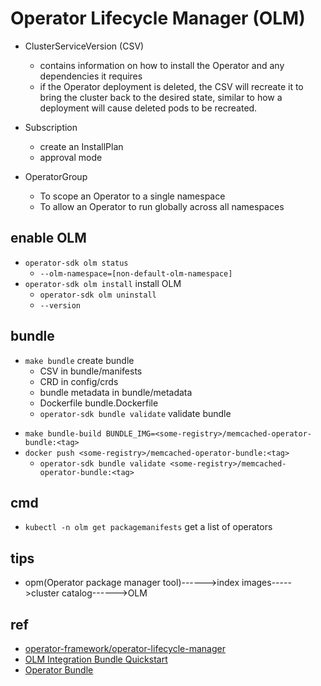 # Operator Lifecycle Manager (OLM) 

+ ClusterServiceVersion (CSV)
    + contains information on how to install the Operator and any dependencies it requires
    + if the Operator deployment is deleted, the CSV will recreate it to bring the cluster back to the desired state, similar to how a deployment will cause deleted pods to be recreated.

+ Subscription
    + create an InstallPlan
    + approval mode

+ OperatorGroup
    + To scope an Operator to a single namespace
    + To allow an Operator to run globally across all namespaces

## enable OLM
+ `operator-sdk olm status`
    + `--olm-namespace=[non-default-olm-namespace]`
+ `operator-sdk olm install` install OLM
    + `operator-sdk olm uninstall`
    + `--version`

## bundle
+ `make bundle` create bundle
    + CSV in bundle/manifests
    + CRD in config/crds
    + bundle metadata in bundle/metadata
    + Dockerfile bundle.Dockerfile
    + `operator-sdk bundle validate` validate bundle
<!-- deploy bundle -->
+ `make bundle-build BUNDLE_IMG=<some-registry>/memcached-operator-bundle:<tag>`
+ `docker push <some-registry>/memcached-operator-bundle:<tag>`
    + `operator-sdk bundle validate <some-registry>/memcached-operator-bundle:<tag>`

## cmd
+ `kubectl -n olm get packagemanifests` get a list of operators


## tips
+ opm(Operator package manager tool)---<build>--->index images--<add>--->cluster catalog---<discovery>--->OLM

## ref
+ [operator-framework/operator-lifecycle-manager](https://github.com/operator-framework/operator-lifecycle-manager/)
+ [OLM Integration Bundle Quickstart](https://sdk.operatorframework.io/docs/olm-integration/quickstart-bundle/)
+ [Operator Bundle](https://github.com/operator-framework/operator-registry/blob/v1.12.6/docs/design/operator-bundle.md)